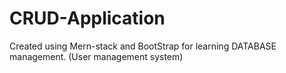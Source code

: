 # CRUD-Application
 Created using Mern-stack and BootStrap for learning DATABASE management.
(User management system)
